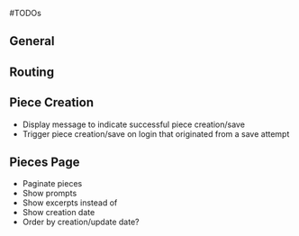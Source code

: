 #TODOs

## General

## Routing


## Piece Creation

* Display message to indicate successful piece creation/save
* Trigger piece creation/save on login that originated from a save attempt

## Pieces Page

* Paginate pieces
* Show prompts
* Show excerpts instead of 
* Show creation date
* Order by creation/update date?